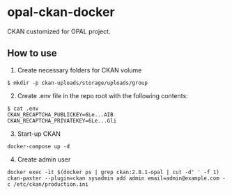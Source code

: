 # opal-ckan-docker
CKAN customized for OPAL project.

## How to use

1. Create necessary folders for CKAN volume
```
$ mkdir -p ckan-uploads/storage/uploads/group
```

2. Create .env file in the repo root with the following contents:
```
$ cat .env
CKAN_RECAPTCHA_PUBLICKEY=6Le...AIB
CKAN_RECAPTCHA_PRIVATEKEY=6Le...Gli
```

3. Start-up CKAN
```
docker-compose up -d
```

4. Create admin user
```
docker exec -it $(docker ps | grep ckan:2.8.1-opal | cut -d' ' -f 1) ckan-paster --plugin=ckan sysadmin add admin email=admin@example.com -c /etc/ckan/production.ini
```
